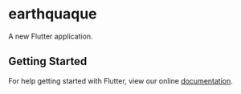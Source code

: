 # earthquaque

A new Flutter application.

## Getting Started

For help getting started with Flutter, view our online
[documentation](https://flutter.io/).
